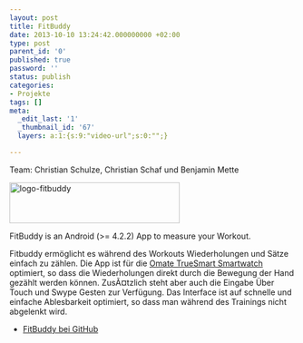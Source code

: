 ```yaml
---
layout: post
title: FitBuddy
date: 2013-10-10 13:24:42.000000000 +02:00
type: post
parent_id: '0'
published: true
password: ''
status: publish
categories:
- Projekte
tags: []
meta:
  _edit_last: '1'
  _thumbnail_id: '67'
  layers: a:1:{s:9:"video-url";s:0:"";}

---
```

<p>
				Team: Christian Schulze, Christian Schaf und Benjamin Mette</p>
<p><a href="http://hbhack.shaula.uberspace.de/wp-content/uploads/2015/11/logo-fitbuddy.png"><img class="alignnone size-medium wp-image-66" src="{{ site.baseurl }}/assets/logo-fitbuddy-300x72.png" alt="logo-fitbuddy" width="300" height="72" /></a></p>
<p>FitBuddy is an Android (&gt;= 4.2.2) App to measure your Workout.</p>
<p>Fitbuddy ermöglicht es während des Workouts Wiederholungen und Sätze einfach zu zählen. Die App ist für die <a href="http://www.omate.com/">Omate TrueSmart Smartwatch</a> optimiert, so dass die Wiederholungen direkt durch die Bewegung der Hand gezählt werden können. ZusÃ¤tzlich steht aber auch die Eingabe Über Touch und Swype Gesten zur Verfügung. Das Interface ist auf schnelle und einfache Ablesbarkeit optimiert, so dass man während des Trainings nicht abgelenkt wird.</p>
<ul>
<li><a href="https://github.com/avalax/FitBuddy">FitBuddy bei GitHub</a></li>
</ul>

